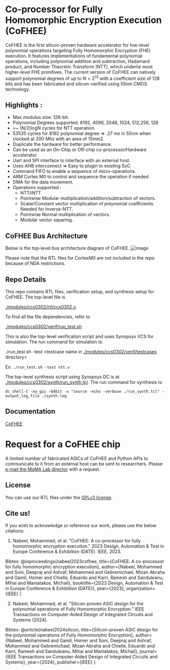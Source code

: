 # Co-processor for Fully Homomorphic Encryption Execution (CoFHEE)

CoFHEE is the first silicon-proven hardware accelerator for low-level polynomial operations targeting Fully Homomorphic Encryption (FHE) execution. It features implementations of fundamental polynomial operations, including polynomial addition and subtraction, Hadamard product, and Number Theoretic Transform (NTT), which underlie most higher-level FHE primitives. The current version of CoFHEE can natively support polynomial degrees of up to $N = 2^{13}$ with a coefficient size of 128 bits and has been fabricated and silicon-verified using 55nm CMOS technology.

## Highlights :
* Max modulus size: 128-bit.
* Polynomial Degrees supported: 8192, 4096, 2048, 1024, 512,256, 128
* =~ (N/2)logN cycles for NTT operation.
* 53535 cycles for 8192 polynomial degree => .27 ms in 55nm when clocked at 200 Mhz with an area of 15mm2.
* Duplicate the hardware for better performance.
* Can be used as an On-Chip or Off-chip co-processor/Hardware accelerator.
* Uart and SPI interface to interface with an external host.
* Uses AHB interconnect => Easy to plugin to existing SoC
* Command FIFO to enable a sequence of micro-operations.
* ARM Cortex M0 to control and sequence the operation if needed.
* DMA for the data movement.
* Operations supported : 
  * NTT/iNTT            
  * Pointwise Modular multiplication/addition/subtraction of vectors.
  * Scalar/Constant vector multiplication of polynomial coefficients. Needed for Inverse-NTT. 
  * Pointwise Normal multiplication of vectors.
  * Modular vector squaring.


## CoFHEE Bus Architecture
Below is the top-level bus architecture diagram of CoFHEE.
![image](https://github.com/momalab/CoFHEE/assets/18638799/f7bfb337-30a6-4ab2-8510-6a3a71424ed8)

Please note that the RTL files for CortexM0 are not included in the repo because of NDA restrictions. 

## Repo Details
This repo contains RTL files, verification setup, and synthesis setup for CoFHEE. The top-level file is 

[./modules/ccs0302/rtl/ccs0302.v](https://github.com/momalab/CoFHEE/blob/main/modules/ccs0302/rtl/ccs0302.v).

To find all the file dependencies, refer to

[./modules/ccs0302/verif/run_test.sh](https://github.com/momalab/CoFHEE/blob/main/modules/ccs0302/verif/run_test.sh)

This is also the top-level verification script and uses Synopsys VCS for simulation. The run command for simulation is:

./run_test.sh -test <testcase name in [./modules/ccs0302/verif/testcases](https://github.com/momalab/CoFHEE/blob/main/modules/ccs0302/verif/testcases) directory>

Ex: `./run_test.sh -test ntt.v`

The top-level synthesis script using Synopsys DC is at [./modules/ccs0302/synth/run_synth.tcl](https://github.com/momalab/CoFHEE/blob/main/modules/ccs0302/synth/run_synth.tcl). The run command for synthesis is:

`dc_shell-t -no_gui -64bit -x "source -echo -verbose ./run_synth.tcl" -output_log_file ./synth.log`
## Documentation
[CoFHEE](https://arxiv.org/abs/2204.08742)

# Request for a CoFHEE chip
A limited number of fabricated ASICs of CoFHEE and Python APIs to communicate to it from an external host can be sent to researchers. Please [e-mail the MoMA Lab director](mailto:michail.maniatakos+cofhee@nyu.edu) with a request.

## License
You can use our RTL files under the [GPLv3 license](https://www.gnu.org/licenses/gpl-3.0.en.html). 

## Cite us!
If you wish to acknowledge or reference our work, please use the below citations:

1) Nabeel, Mohammed, et al. "CoFHEE: A co-processor for fully homomorphic encryption execution." 2023 Design, Automation & Test in Europe Conference & Exhibition (DATE). IEEE, 2023.

Bibtex:
@inproceedings{nabeel2023cofhee,
  title={CoFHEE: A co-processor for fully homomorphic encryption execution},
  author={Nabeel, Mohammed and Soni, Deepraj and Ashraf, Mohammed and Gebremichael, Mizan Abraha and Gamil, Homer and Chielle, Eduardo and Karri, Ramesh and Sanduleanu, Mihai and Maniatakos, Michail},
  booktitle={2023 Design, Automation \& Test in Europe Conference \& Exhibition (DATE)},
  year={2023},
  organization={IEEE}
}

2) Nabeel, Mohammed, et al. "Silicon-proven ASIC design for the polynomial operations of Fully Homomorphic Encryption." IEEE Transactions on Computer-Aided Design of Integrated Circuits and Systems (2024).

Bibtex:
@article{nabeel2024silicon,
  title={Silicon-proven ASIC design for the polynomial operations of Fully Homomorphic Encryption},
  author={Nabeel, Mohammed and Gamil, Homer and Soni, Deepraj and Ashraf, Mohammed and Gebremichael, Mizan Abraha and Chielle, Eduardo and Karri, Ramesh and Sanduleanu, Mihai and Maniatakos, Michail},
  journal={IEEE Transactions on Computer-Aided Design of Integrated Circuits and Systems},
  year={2024},
  publisher={IEEE}
}



 
